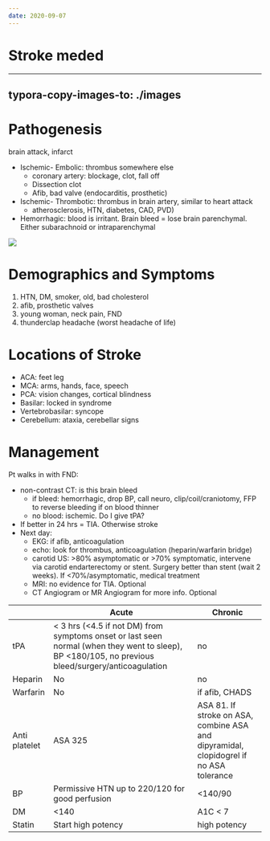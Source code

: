 ```yaml
---
date: 2020-09-07
---
```


# Stroke meded
---

## typora-copy-images-to: ./images

# Pathogenesis

brain attack, infarct

- Ischemic- Embolic: thrombus somewhere else
	- coronary artery: blockage, clot, fall off
	- Dissection clot
	- Afib, bad valve (endocarditis, prosthetic)
- Ischemic- Thrombotic: thrombus in brain artery, similar to heart attack
	- atherosclerosis, HTN, diabetes, CAD, PVD)
- Hemorrhagic: blood is irritant. Brain bleed = lose brain parenchymal. Either subarachnoid or intraparenchymal

![](https://photos.thisispiggy.com/file/wikiFiles/C838DF21-4C16-4CE5-A6C0-09EC3E13E9DE.png)

# Demographics and Symptoms

1. HTN, DM, smoker, old, bad cholesterol
2. afib, prosthetic valves
3. young woman, neck pain, FND
4. thunderclap headache (worst headache of life)

# Locations of Stroke

- ACA: feet leg
- MCA: arms, hands, face, speech
- PCA: vision changes, cortical blindness
- Basilar: locked in syndrome
- Vertebrobasilar: syncope
- Cerebellum: ataxia, cerebellar signs

# Management

Pt walks in with FND:

- non-contrast CT: is this brain bleed
	- if bleed: hemorrhagic, drop BP, call neuro, clip/coil/craniotomy, FFP to reverse bleeding if on blood thinner
	- no blood: ischemic. Do I give tPA?
- If better in 24 hrs = TIA. Otherwise stroke
- Next day:
	- EKG: if afib, anticoagulation
	- echo: look for thrombus, anticoagulation (heparin/warfarin bridge)
	- carotid US: >80% asymptomatic or >70% symptomatic, intervene via carotid endarterectomy or stent. Surgery better than stent (wait 2 weeks). If <70%/asymptomatic, medical treatment
	- MRI: no evidence for TIA. Optional
	- CT Angiogram or MR Angiogram for more info. Optional

|               | Acute                                    | Chronic                                  |
| ------------- | ---------------------------------------- | ---------------------------------------- |
| tPA           | < 3 hrs (<4.5 if not DM) from symptoms onset or last seen normal (when they went to sleep), BP <180/105, no previous bleed/surgery/anticoagulation | no                                       |
| Heparin       | No                                       | no                                       |
| Warfarin      | No                                       | if afib, CHADS                           |
| Anti platelet | ASA 325                                  | ASA 81. If stroke on ASA, combine ASA and dipyramidal, clopidogrel if no ASA tolerance |
| BP            | Permissive HTN up to 220/120 for good perfusion | <140/90                                  |
| DM            | <140                                     | A1C < 7                                  |
| Statin        | Start high potency                       | high potency                             |
